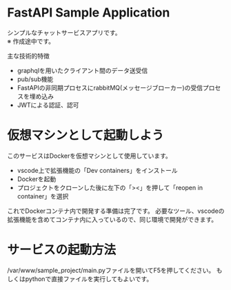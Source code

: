 # FastAPI Sample Application

シンプルなチャットサービスアプリです。   
※ 作成途中です。

主な技術的特徴  
- graphqlを用いたクライアント間のデータ送受信
- pub/sub機能
- FastAPIの非同期プロセスにrabbitMQ(メッセージブローカー)の受信プロセスを埋め込み
- JWTによる認証、認可


# 仮想マシンとして起動しよう
このサービスはDockerを仮想マシンとして使用しています。


- vscode上で拡張機能の「Dev containers」をインストール
- Dockerを起動
- プロジェクトをクローンした後に左下の「><」を押して「reopen in container」を選択


これでDockerコンテナ内で開発する準備は完了です。
必要なツール、vscodeの拡張機能を含めてコンテナ内に入っているので、同じ環境で開発ができます。



# サービスの起動方法
/var/www/sample_project/main.pyファイルを開いてF5を押してください。
もしくはpythonで直接ファイルを実行してもよいです。

